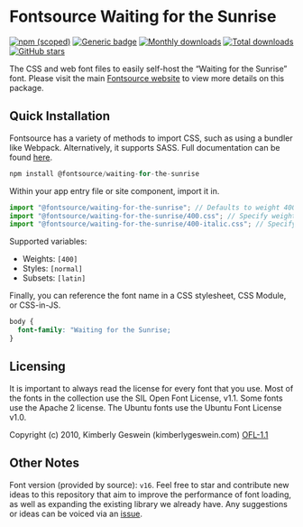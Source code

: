 # Fontsource Waiting for the Sunrise

[![npm (scoped)](https://img.shields.io/npm/v/@fontsource/waiting-for-the-sunrise?color=brightgreen)](https://www.npmjs.com/package/@fontsource/waiting-for-the-sunrise) [![Generic badge](https://img.shields.io/badge/fontsource-passing-brightgreen)](https://github.com/fontsource/fontsource) [![Monthly downloads](https://badgen.net/npm/dm/@fontsource/waiting-for-the-sunrise)](https://github.com/fontsource/fontsource) [![Total downloads](https://badgen.net/npm/dt/@fontsource/waiting-for-the-sunrise)](https://github.com/fontsource/fontsource) [![GitHub stars](https://img.shields.io/github/stars/fontsource/fontsource.svg?style=social&label=Star)](https://github.com/fontsource/fontsource/stargazers)

The CSS and web font files to easily self-host the “Waiting for the Sunrise” font. Please visit the main [Fontsource website](https://fontsource.org/fonts/waiting-for-the-sunrise) to view more details on this package.

## Quick Installation

Fontsource has a variety of methods to import CSS, such as using a bundler like Webpack. Alternatively, it supports SASS. Full documentation can be found [here](https://fontsource.org/docs/introduction).

```javascript
npm install @fontsource/waiting-for-the-sunrise
```

Within your app entry file or site component, import it in.

```javascript
import "@fontsource/waiting-for-the-sunrise"; // Defaults to weight 400
import "@fontsource/waiting-for-the-sunrise/400.css"; // Specify weight
import "@fontsource/waiting-for-the-sunrise/400-italic.css"; // Specify weight and style

```

Supported variables:
- Weights: `[400]`
- Styles: `[normal]`
- Subsets: `[latin]`

Finally, you can reference the font name in a CSS stylesheet, CSS Module, or CSS-in-JS.

```css
body {
  font-family: "Waiting for the Sunrise;
}
```

## Licensing
It is important to always read the license for every font that you use.
Most of the fonts in the collection use the SIL Open Font License, v1.1. Some fonts use the Apache 2 license. The Ubuntu fonts use the Ubuntu Font License v1.0.

Copyright (c) 2010, Kimberly Geswein (kimberlygeswein.com)
[OFL-1.1](http://scripts.sil.org/OFL)

## Other Notes
Font version (provided by source): `v16`.
Feel free to star and contribute new ideas to this repository that aim to improve the performance of font loading, as well as expanding the existing library we already have. Any suggestions or ideas can be voiced via an [issue](https://github.com/fontsource/fontsource/issues).